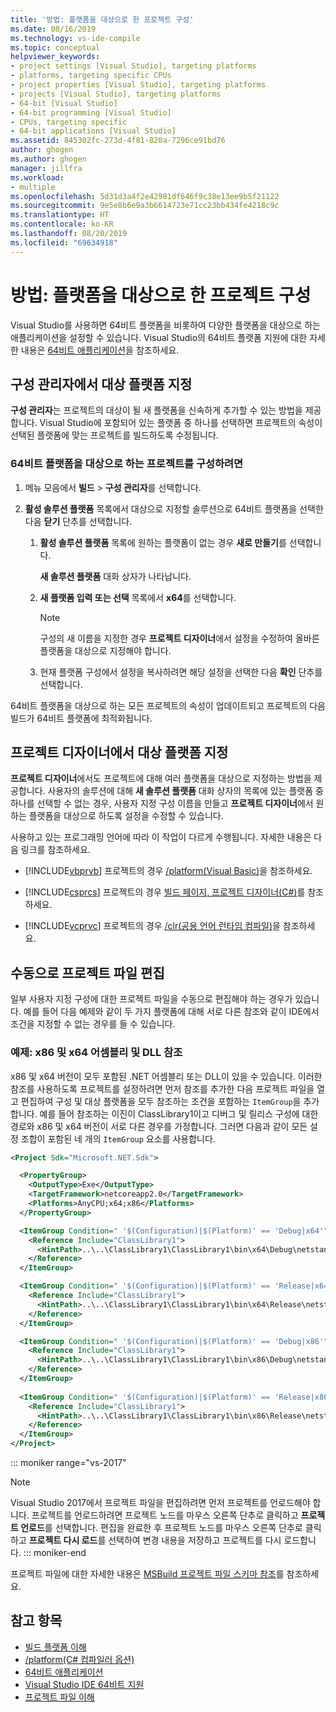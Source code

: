 ```yaml
---
title: '방법: 플랫폼을 대상으로 한 프로젝트 구성'
ms.date: 08/16/2019
ms.technology: vs-ide-compile
ms.topic: conceptual
helpviewer_keywords:
- project settings [Visual Studio], targeting platforms
- platforms, targeting specific CPUs
- project properties [Visual Studio], targeting platforms
- projects [Visual Studio], targeting platforms
- 64-bit [Visual Studio]
- 64-bit programming [Visual Studio]
- CPUs, targeting specific
- 64-bit applications [Visual Studio]
ms.assetid: 845302fc-273d-4f81-820a-7296ce91bd76
author: ghogen
ms.author: ghogen
manager: jillfra
ms.workload:
- multiple
ms.openlocfilehash: 5d31d3a4f2e42981df646f9c38e13ee9b5f21122
ms.sourcegitcommit: 9e5e8b6e9a3b6614723e71cc23bb434fe4218c9c
ms.translationtype: HT
ms.contentlocale: ko-KR
ms.lasthandoff: 08/20/2019
ms.locfileid: "69634918"
---
```

# <a name="how-to-configure-projects-to-target-platforms"></a>방법: 플랫폼을 대상으로 한 프로젝트 구성

Visual Studio를 사용하면 64비트 플랫폼을 비롯하여 다양한 플랫폼을 대상으로 하는 애플리케이션을 설정할 수 있습니다. Visual Studio의 64비트 플랫폼 지원에 대한 자세한 내용은 [64비트 애플리케이션](/dotnet/framework/64-bit-apps)을 참조하세요.

## <a name="target-platforms-with-the-configuration-manager"></a>구성 관리자에서 대상 플랫폼 지정

**구성 관리자**는 프로젝트의 대상이 될 새 플랫폼을 신속하게 추가할 수 있는 방법을 제공합니다. Visual Studio에 포함되어 있는 플랫폼 중 하나를 선택하면 프로젝트의 속성이 선택된 플랫폼에 맞는 프로젝트를 빌드하도록 수정됩니다.

### <a name="to-configure-a-project-to-target-a-64-bit-platform"></a>64비트 플랫폼을 대상으로 하는 프로젝트를 구성하려면

1. 메뉴 모음에서 **빌드** > **구성 관리자**를 선택합니다.

2. **활성 솔루션 플랫폼** 목록에서 대상으로 지정할 솔루션으로 64비트 플랫폼을 선택한 다음 **닫기** 단추를 선택합니다.

    1. **활성 솔루션 플랫폼** 목록에 원하는 플랫폼이 없는 경우 **새로 만들기**를 선택합니다.

         **새 솔루션 플랫폼** 대화 상자가 나타납니다.

    2. **새 플랫폼 입력 또는 선택** 목록에서 **x64**를 선택합니다.

        > [!NOTE]
        > 구성의 새 이름을 지정한 경우 **프로젝트 디자이너**에서 설정을 수정하여 올바른 플랫폼을 대상으로 지정해야 합니다.

    3. 현재 플랫폼 구성에서 설정을 복사하려면 해당 설정을 선택한 다음 **확인** 단추를 선택합니다.

64비트 플랫폼을 대상으로 하는 모든 프로젝트의 속성이 업데이트되고 프로젝트의 다음 빌드가 64비트 플랫폼에 최적화됩니다.

## <a name="target-platforms-in-the-project-designer"></a>프로젝트 디자이너에서 대상 플랫폼 지정

**프로젝트 디자이너**에서도 프로젝트에 대해 여러 플랫폼을 대상으로 지정하는 방법을 제공합니다. 사용자의 솔루션에 대해 **새 솔루션 플랫폼** 대화 상자의 목록에 있는 플랫폼 중 하나를 선택할 수 없는 경우, 사용자 지정 구성 이름을 만들고 **프로젝트 디자이너**에서 원하는 플랫폼을 대상으로 하도록 설정을 수정할 수 있습니다.

사용하고 있는 프로그래밍 언어에 따라 이 작업이 다르게 수행됩니다. 자세한 내용은 다음 링크를 참조하세요.

- [!INCLUDE[vbprvb](../code-quality/includes/vbprvb_md.md)] 프로젝트의 경우 [/platform(Visual Basic)](/dotnet/visual-basic/reference/command-line-compiler/platform)을 참조하세요.

- [!INCLUDE[csprcs](../data-tools/includes/csprcs_md.md)] 프로젝트의 경우 [빌드 페이지, 프로젝트 디자이너(C#)](../ide/reference/build-page-project-designer-csharp.md)를 참조하세요.

- [!INCLUDE[vcprvc](../code-quality/includes/vcprvc_md.md)] 프로젝트의 경우 [/clr(공용 언어 런타임 컴파일)](/cpp/build/reference/clr-common-language-runtime-compilation)을 참조하세요.

## <a name="manually-editing-the-project-file"></a>수동으로 프로젝트 파일 편집

일부 사용자 지정 구성에 대한 프로젝트 파일을 수동으로 편집해야 하는 경우가 있습니다. 예를 들어 다음 예제와 같이 두 가지 플랫폼에 대해 서로 다른 참조와 같이 IDE에서 조건을 지정할 수 없는 경우를 들 수 있습니다.

### <a name="example-referencing-x86-and-x64-assemblies-and-dlls"></a>예제: x86 및 x64 어셈블리 및 DLL 참조

x86 및 x64 버전이 모두 포함된 .NET 어셈블리 또는 DLL이 있을 수 있습니다. 이러한 참조를 사용하도록 프로젝트를 설정하려면 먼저 참조를 추가한 다음 프로젝트 파일을 열고 편집하여 구성 및 대상 플랫폼을 모두 참조하는 조건을 포함하는 `ItemGroup`을 추가합니다.  예를 들어 참조하는 이진이 ClassLibrary1이고 디버그 및 릴리스 구성에 대한 경로와 x86 및 x64 버전이 서로 다른 경우를 가정합니다.  그러면 다음과 같이 모든 설정 조합이 포함된 네 개의 `ItemGroup` 요소를 사용합니다.

```xml
<Project Sdk="Microsoft.NET.Sdk">

  <PropertyGroup>
    <OutputType>Exe</OutputType>
    <TargetFramework>netcoreapp2.0</TargetFramework>
    <Platforms>AnyCPU;x64;x86</Platforms>
  </PropertyGroup>

  <ItemGroup Condition=" '$(Configuration)|$(Platform)' == 'Debug|x64'">
    <Reference Include="ClassLibrary1">
      <HintPath>..\..\ClassLibrary1\ClassLibrary1\bin\x64\Debug\netstandard2.0\ClassLibrary1.dll</HintPath>
    </Reference>
  </ItemGroup>

  <ItemGroup Condition=" '$(Configuration)|$(Platform)' == 'Release|x64'">
    <Reference Include="ClassLibrary1">
      <HintPath>..\..\ClassLibrary1\ClassLibrary1\bin\x64\Release\netstandard2.0\ClassLibrary1.dll</HintPath>
    </Reference>
  </ItemGroup>

  <ItemGroup Condition=" '$(Configuration)|$(Platform)' == 'Debug|x86'">
    <Reference Include="ClassLibrary1">
      <HintPath>..\..\ClassLibrary1\ClassLibrary1\bin\x86\Debug\netstandard2.0\ClassLibrary1.dll</HintPath>
    </Reference>
  </ItemGroup>
  
  <ItemGroup Condition=" '$(Configuration)|$(Platform)' == 'Release|x86'">
    <Reference Include="ClassLibrary1">
      <HintPath>..\..\ClassLibrary1\ClassLibrary1\bin\x86\Release\netstandard2.0\ClassLibrary1.dll</HintPath>
    </Reference>
  </ItemGroup>
</Project>
```

::: moniker range="vs-2017"
> [!NOTE]
> Visual Studio 2017에서 프로젝트 파일을 편집하려면 먼저 프로젝트를 언로드해야 합니다. 프로젝트를 언로드하려면 프로젝트 노드를 마우스 오른쪽 단추로 클릭하고 **프로젝트 언로드**를 선택합니다. 편집을 완료한 후 프로젝트 노드를 마우스 오른쪽 단추로 클릭하고 **프로젝트 다시 로드**를 선택하여 변경 내용을 저장하고 프로젝트를 다시 로드합니다.
::: moniker-end

프로젝트 파일에 대한 자세한 내용은 [MSBuild 프로젝트 파일 스키마 참조](/visualstudio/msbuild/msbuild-project-file-schema-reference)를 참조하세요.

## <a name="see-also"></a>참고 항목

- [빌드 플랫폼 이해](../ide/understanding-build-platforms.md)
- [/platform(C# 컴파일러 옵션)](/dotnet/csharp/language-reference/compiler-options/platform-compiler-option)
- [64비트 애플리케이션](/dotnet/framework/64-bit-apps)
- [Visual Studio IDE 64비트 지원](../ide/visual-studio-ide-64-bit-support.md)
- [프로젝트 파일 이해](/aspnet/web-forms/overview/deployment/web-deployment-in-the-enterprise/understanding-the-project-file)

